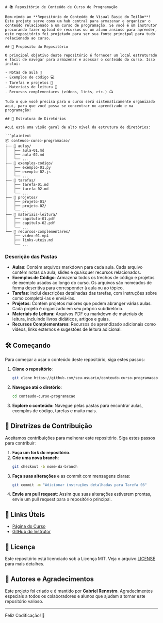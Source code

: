 ```
# 📚 Repositório de Conteúdo de Curso de Programação

Bem-vindo ao **Repositório de Conteúdo de Visual Basic do Teilão**! Este projeto serve como um hub central para armazenar e organizar o conteúdo relacionado a um curso de programação. Se você é um instrutor procurando fazer upload de recursos ou um aluno ansioso para aprender, este repositório foi projetado para ser sua fonte principal para tudo relacionado ao curso.

## 🎯 Propósito do Repositório

O principal objetivo deste repositório é fornecer um local estruturado e fácil de navegar para armazenar e acessar o conteúdo do curso. Isso inclui:

- Notas de aula 📝
- Exemplos de código 💻
- Tarefas e projetos 🎯
- Materiais de leitura 📖
- Recursos complementares (vídeos, links, etc.) 📺

Tudo o que você precisa para o curso será sistematicamente organizado aqui, para que você possa se concentrar no aprendizado e na programação!

## 📂 Estrutura de Diretórios

Aqui está uma visão geral de alto nível da estrutura de diretórios:

```plaintext
📦 conteudo-curso-programacao/
├── 📁 aulas/
│   ├── aula-01.md
│   ├── aula-02.md
│   └── ...
├── 📁 exemplos-codigo/
│   ├── exemplo-01.py
│   ├── exemplo-02.js
│   └── ...
├── 📁 tarefas/
│   ├── tarefa-01.md
│   ├── tarefa-02.md
│   └── ...
├── 📁 projetos/
│   ├── projeto-01/
│   ├── projeto-02/
│   └── ...
├── 📁 materiais-leitura/
│   ├── capitulo-01.pdf
│   ├── capitulo-02.pdf
│   └── ...
└── 📁 recursos-complementares/
    ├── video-01.mp4
    ├── links-uteis.md
    └── ...
```



### Descrição das Pastas

- **Aulas**: Contém arquivos markdown para cada aula. Cada arquivo contém notas da aula, slides e quaisquer recursos relacionados.
- **Exemplos de Código**: Armazena todos os trechos de código e projetos de exemplo usados ao longo do curso. Os arquivos são nomeados de forma descritiva para corresponder à aula ou ao tópico.
- **Tarefas**: Inclui descrições detalhadas das tarefas, com instruções sobre como completá-las e enviá-las.
- **Projetos**: Contém projetos maiores que podem abranger várias aulas. Cada projeto é organizado em seu próprio subdiretório.
- **Materiais de Leitura**: Arquivos PDF ou markdown de materiais de leitura, incluindo livros didáticos, artigos e guias.
- **Recursos Complementares**: Recursos de aprendizado adicionais como vídeos, links externos e sugestões de leitura adicional.

## 🛠️ Começando

Para começar a usar o conteúdo deste repositório, siga estes passos:

1. **Clone o repositório**:
   ```bash
   git clone https://github.com/seu-usuario/conteudo-curso-programacao.git
   ```
   
2. **Navegue até o diretório**:
   ```bash
   cd conteudo-curso-programacao
   ```
   
3. **Explore o conteúdo**: Navegue pelas pastas para encontrar aulas, exemplos de código, tarefas e muito mais.

## 📜 Diretrizes de Contribuição

Aceitamos contribuições para melhorar este repositório. Siga estes passos para contribuir:

1. **Faça um fork do repositório**.
2. **Crie uma nova branch**: 
   ```bash
   git checkout -b nome-da-branch
   ```
3. **Faça suas alterações** e as commit com mensagens claras:
   ```bash
   git commit -m "Adicionar instruções detalhadas para Tarefa 03"
   ```
4. **Envie um pull request**: Assim que suas alterações estiverem prontas, envie um pull request para o repositório principal.

## 🔗 Links Úteis

- [Página do Curso](https://exemplo.com/pagina-do-curso)
- [GitHub do Instrutor](https://github.com/usuario-instrutor)

## 📄 Licença

Este repositório está licenciado sob a Licença MIT. Veja o arquivo [LICENSE](LICENSE) para mais detalhes.

## 👥 Autores e Agradecimentos

Este projeto foi criado e é mantido por **Gabriel Renostro**. Agradecimentos especiais a todos os colaboradores e alunos que ajudam a tornar este repositório valioso.

---

Feliz Codificação! 🚀
```

